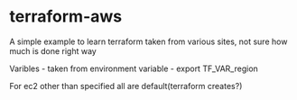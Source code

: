 # terraform-aws

A simple example to learn terraform taken from various sites, not sure how much is done right way


Varibles - taken from environment variable - export TF_VAR_region
                                            
For ec2 other than specified all are default(terraform creates?)
